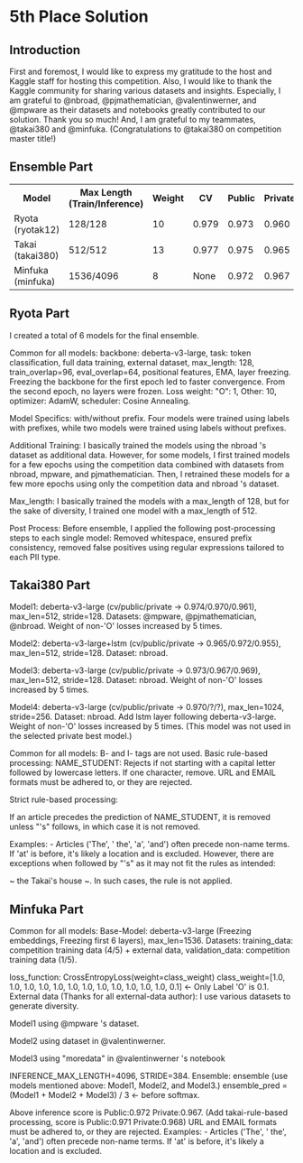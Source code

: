 <h1>5th Place Solution</h1>

<h2>Introduction</h2>
<p>First and foremost, I would like to express my gratitude to the host and Kaggle staff for hosting this competition. Also, I would like to thank the Kaggle community for sharing various datasets and insights. Especially, I am grateful to @nbroad, @pjmathematician, @valentinwerner, and @mpware as their datasets and notebooks greatly contributed to our solution. Thank you so much! And, I am grateful to my teammates, @takai380 and @minfuka. (Congratulations to @takai380 on competition master title!)</p>

<h2>Ensemble Part</h2>
<table>
  <tr>
    <th>Model</th>
    <th>Max Length (Train/Inference)</th>
    <th>Weight</th>
    <th>CV</th>
    <th>Public</th>
    <th>Private</th>
  </tr>
  <tr>
    <td>Ryota (ryotak12)</td>
    <td>128/128</td>
    <td>10</td>
    <td>0.979</td>
    <td>0.973</td>
    <td>0.960</td>
  </tr>
  <tr>
    <td>Takai (takai380)</td>
    <td>512/512</td>
    <td>13</td>
    <td>0.977</td>
    <td>0.975</td>
    <td>0.965</td>
  </tr>
  <tr>
    <td>Minfuka (minfuka)</td>
    <td>1536/4096</td>
    <td>8</td>
    <td>None</td>
    <td>0.972</td>
    <td>0.967</td>
  </tr>
</table>

<h2>Ryota Part</h2>
<p>I created a total of 6 models for the final ensemble.</p>
<p>Common for all models: backbone: deberta-v3-large, task: token classification, full data training, external dataset, max_length: 128, train_overlap=96, eval_overlap=64, positional features, EMA, layer freezing. Freezing the backbone for the first epoch led to faster convergence. From the second epoch, no layers were frozen. Loss weight: "O": 1, Other: 10, optimizer: AdamW, scheduler: Cosine Annealing.</p>
<p>Model Specifics: with/without prefix. Four models were trained using labels with prefixes, while two models were trained using labels without prefixes.</p>
<p>Additional Training: I basically trained the models using the nbroad 's dataset as additional data. However, for some models, I first trained models for a few epochs using the competition data combined with datasets from nbroad, mpware, and pjmathematician. Then, I retrained these models for a few more epochs using only the competition data and nbroad 's dataset.</p>
<p>Max_length: I basically trained the models with a max_length of 128, but for the sake of diversity, I trained one model with a max_length of 512.</p>
<p>Post Process: Before ensemble, I applied the following post-processing steps to each single model: Removed whitespace, ensured prefix consistency, removed false positives using regular expressions tailored to each PII type.</p>

<h2>Takai380 Part</h2>
<p>Model1: deberta-v3-large (cv/public/private → 0.974/0.970/0.961), max_len=512, stride=128. Datasets: @mpware, @pjmathematician, @nbroad. Weight of non-'O' losses increased by 5 times.</p>
<p>Model2: deberta-v3-large+lstm (cv/public/private → 0.965/0.972/0.955), max_len=512, stride=128. Dataset: nbroad.</p>
<p>Model3: deberta-v3-large (cv/public/private → 0.973/0.967/0.969), max_len=512, stride=128. Dataset: nbroad. Weight of non-'O' losses increased by 5 times.</p>
<p>Model4: deberta-v3-large (cv/public/private → 0.970/?/?), max_len=1024, stride=256. Dataset: nbroad. Add lstm layer following deberta-v3-large. Weight of non-'O' losses increased by 5 times. (This model was not used in the selected private best model.)</p>


<p>Common for all models: B- and I- tags are not used. Basic rule-based processing: NAME_STUDENT: Rejects if not starting with a capital letter followed by lowercase letters. If one character, remove. URL and EMAIL formats must be adhered to, or they are rejected.</p>

<p>Strict rule-based processing:</p>
<p>If an article precedes the prediction of NAME_STUDENT, it is removed unless "'s" follows, in which case it is not removed.</p> 

<p>Examples: - Articles ('The', ' the', 'a', 'and') often precede non-name terms. If 'at' is before, it's likely a location and is excluded. However, there are exceptions when followed by "'s" as it may not fit the rules as intended:</p> 
<p>~ the Takai's house ~. In such cases, the rule is not applied. </p>

<h2>Minfuka Part</h2>
<p>Common for all models: Base-Model: deberta-v3-large (Freezing embeddings, Freezing first 6 layers), max_len=1536. Datasets: training_data: competition training data (4/5) + external data, validation_data: competition training data (1/5).</p>
  
<p>loss_function: CrossEntropyLoss(weight=class_weight) class_weight=[1.0, 1.0, 1.0, 1.0, 1.0, 1.0, 1.0, 1.0, 1.0, 1.0, 1.0, 1.0, 0.1] ← Only Label 'O' is 0.1. External data (Thanks for all external-data author): I use various datasets to generate diversity. </p>

<p>Model1 using @mpware 's dataset. </p>
<p>Model2 using dataset in @valentinwerner.</p>
<p>Model3 using "moredata" in @valentinwerner 's notebook </p>

<p>INFERENCE_MAX_LENGTH=4096, STRIDE=384. Ensemble: ensemble (use models mentioned above: Model1, Model2, and Model3.) ensemble_pred = (Model1 + Model2 + Model3) / 3 ← before softmax. </p>

<p>
Above inference score is Public:0.972 Private:0.967. (Add takai-rule-based processing, score is Public:0.971 Private:0.968) URL and EMAIL formats must be adhered to, or they are rejected. Examples: - Articles ('The', ' the', 'a', 'and') often precede non-name terms. If 'at' is before, it's likely a location and is excluded.
</p>
